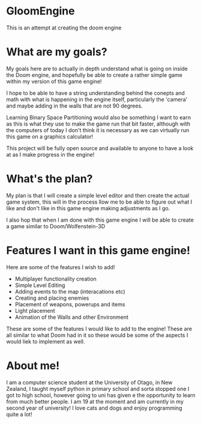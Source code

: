 # GloomEngine
This is an attempt at creating the doom engine

# What are my goals?
My goals here are to actually in depth understand what is going on inside the Doom engine,
and hopefully be able to create a rather simple game within my version of this game engine!

I hope to be able to have a string understanding behind the conepts and math with what is happening in the engine itself,
particularly the 'camera' and maybe adding in the walls that are not 90 degrees.

Learning Binary Space Partitioning would also be something I want to earn as this is what they use to make the game run that bit faster,
although with the computers of today I don't think it is necessary as we can virtually run this game on a graphics calculator!

This project will be fully open source and available to anyone to have a look at as I make progress in the engine!

# What's the plan?
My plan is that I will create a simple level editor and then create the actual game system,
this will in the process llow me to be able to figure out what I like and don't like in this game engine making adjustments as I go.

I also hop that when I am done with this game engine I will be able to create a game similar to Doom/Wolfenstein-3D

# Features I want in this game engine!

Here are some of the features I wish to add!

- Multiplayer functionality creation
- Simple Level Editing
- Adding events to the map (interacations etc)
- Creating and placing enemies
- Placement of weapons, powerups and items
- Light placement
- Animation of the Walls and other Environment

These are some of the features I would like to add to the engine!
These are all similar to what Doom had in it so these would be some of the aspects I would liek to implement as well.

# About me!
I am a computer science student at the University of Otago, in New Zealand, I taught myself python in primary school and sorta stopped one I got to high school,
however going to uni has given e the opportunity to learn from much better people.
I am 19 at the moment and am currently in my second year of university!
I love cats and dogs and enjoy programming quite a lot!